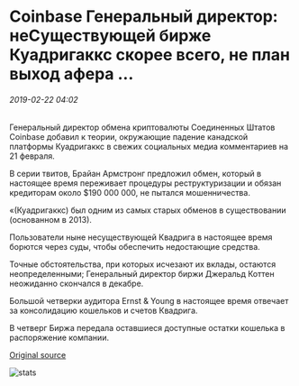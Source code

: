 # Coinbase Генеральный директор: неСуществующей бирже Куадригаккс скорее всего, не план выход афера ...

###### 2019-02-22 04:02

Генеральный директор обмена криптовалюты Соединенных Штатов Coinbase добавил к теории, окружающие падение канадской платформы Куадригаккс в свежих социальных медиа комментариев на 21 февраля.

В серии твитов, Брайан Армстронг предложил обмен, который в настоящее время переживает процедуры реструктуризации и обязан кредиторам около $190 000 000, не пытался мошенничества.

«(Куадригаккс) был одним из самых старых обменов в существовании (основанном в 2013).

Пользователи ныне несуществующей Квадрига в настоящее время борются через суды, чтобы обеспечить недостающие средства.

Точные обстоятельства, при которых исчезают их вклады, остаются неопределенными; Генеральный директор биржи Джеральд Коттен неожиданно скончался в декабре.

Большой четверки аудитора Ernst & Young в настоящее время отвечает за консолидацию кошельков и счетов Квадрига.

В четверг Биржа передала оставшиеся доступные остатки кошелька в распоряжение компании.

[Original source](https://cointelegraph.com/news/coinbase-ceo-defunct-exchange-quadrigacx-likely-did-not-plan-exit-scam)

![stats](https://c.statcounter.com/11760860/0/a89fa40b/1/ "stats")
